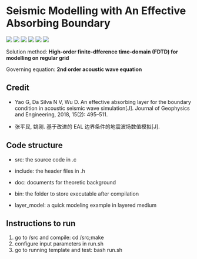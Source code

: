 # Seismic Modelling with An Effective Absorbing Boundary

![](https://img.shields.io/badge/License-GPLv3-blue)  ![](https://img.shields.io/badge/Author-Jiadong_Guo-blue)  ![](https://img.shields.io/badge/Email-jdongguo@126.com-blue)  ![](https://img.shields.io/badge/Language-C_Shell_Python-blue)  ![](https://img.shields.io/badge/System-Linux-blue)  ![](https://img.shields.io/badge/Dependencies-MPI_OpenBlas-blue)


Solution method: **High-order finite-dfference time-domain (FDTD) for modelling on regular grid**

Governing equation: **2nd order acoustic wave equation**

## Credit

- Yao G, Da Silva N V, Wu D. An effective absorbing layer for the boundary condition in acoustic seismic wave simulation[J]. Journal of Geophysics and Engineering, 2018, 15(2): 495–511.

- 张平民, 姚刚. 基于改进的 EAL 边界条件的地震波场数值模拟[J].

## Code structure

- src: the source code in .c

- include: the header files in .h

- doc: documents for theoretic background

- bin: the folder to store executable after compilation

- layer_model: a quick modeling example in layered medium

## Instructions to run

1. go to /src and compile: cd /src;make
2. configure input parameters in run.sh
3. go to running template and test: bash run.sh
